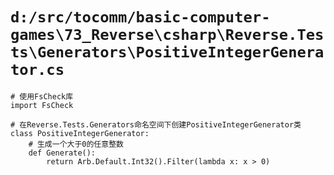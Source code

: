 # `d:/src/tocomm/basic-computer-games\73_Reverse\csharp\Reverse.Tests\Generators\PositiveIntegerGenerator.cs`

```
# 使用FsCheck库
import FsCheck

# 在Reverse.Tests.Generators命名空间下创建PositiveIntegerGenerator类
class PositiveIntegerGenerator:
    # 生成一个大于0的任意整数
    def Generate():
        return Arb.Default.Int32().Filter(lambda x: x > 0)
```